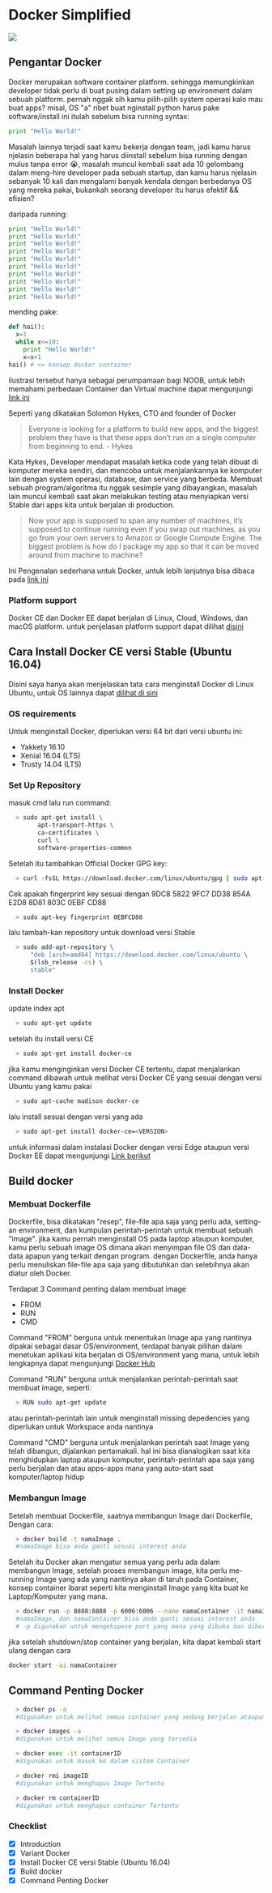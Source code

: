 # Docker Simplified

<img src="https://msopentech.com/wp-content/uploads/dockericon.png">

## Pengantar Docker
Docker merupakan software container platform. sehingga memungkinkan developer tidak perlu di buat pusing dalam setting up environment dalam sebuah platform. pernah nggak sih kamu pilih-pilih system operasi kalo mau buat apps? misal, OS "a" ribet buat nginstall python harus pake software/install ini itulah sebelum bisa running syntax:

```python
print "Hello World!"
```

Masalah lainnya terjadi saat kamu bekerja dengan team, jadi kamu harus njelasin beberapa hal yang harus diinstall sebelum bisa running dengan mulus tanpa error :sob:, masalah muncul kembali saat ada 10 gelombang dalam meng-hire developer pada sebuah startup, dan kamu harus njelasin sebanyak 10 kali dan mengalami banyak kendala dengan berbedanya OS yang mereka pakai, bukankah seorang developer itu harus efektif && efisien?

daripada running:

```python
print "Hello World!"
print "Hello World!"
print "Hello World!"
print "Hello World!"
print "Hello World!"
print "Hello World!"
print "Hello World!"
print "Hello World!"
print "Hello World!"
print "Hello World!"
```
mending pake:
```python
def hai():
  x=1
  while x<=10:
    print "Hello World!"
    x=x+1
hai() # <= konsep docker container
```

ilustrasi tersebut hanya sebagai perumpamaan bagi NOOB, untuk lebih memahami perbedaan Container dan Virtual machine dapat mengunjungi [link ini](https://blog.andi.dirgantara.co/teknologi-kontainer-pengantar-pengenalan-docker-706eafe03269) 

Seperti yang dikatakan Solomon Hykes, CTO and founder of Docker
>Everyone is looking for a platform to build new apps, and the biggest problem they have is that these apps don’t run on a single computer from beginning to end. - Hykes

Kata Hykes, Developer mendapat masalah ketika code yang telah dibuat di komputer mereka sendiri, dan mencoba untuk menjalankannya ke komputer lain dengan system operasi, database, dan service yang berbeda. Membuat sebuah program/algoritma itu nggak sesimple yang dibayangkan, masalah lain muncul kembali saat akan melakukan testing atau menyiapkan versi Stable dari apps kita untuk berjalan di production.

> Now your app is supposed to span any number of machines, it’s supposed to continue running even if you swap out machines, as you go from your own servers to Amazon or Google Compute Engine. The biggest problem is how do I package my app so that it can be moved around from machine to machine?

Ini Pengenalan sederhana untuk Docker, untuk lebih lanjutnya bisa dibaca pada [link ini](https://www.docker.com/what-docker)

### Platform support 
Docker CE dan Docker EE dapat berjalan di Linux, Cloud, Windows, dan macOS platform. 
untuk penjelasan platform support dapat dilihat [disini](https://docs.docker.com/engine/installation/#supported-platforms)

## Cara Install Docker CE versi Stable (Ubuntu 16.04)
Disini saya hanya akan menjelaskan tata cara menginstall Docker di Linux Ubuntu, untuk OS lainnya dapat [dilihat di sini](https://docs.docker.com/engine/getstarted/step_one/)

### OS requirements
Untuk menginstall Docker, diperlukan versi 64 bit dari versi ubuntu ini:
- Yakkety 16.10
- Xenial 16.04 (LTS)
- Trusty 14.04 (LTS)

### Set Up Repository

masuk cmd lalu run command:
```sh
  > sudo apt-get install \
        apt-transport-https \
        ca-certificates \
        curl \
        software-properties-common
```

Setelah itu tambahkan Official Docker GPG key:
```sh
  > curl -fsSL https://download.docker.com/linux/ubuntu/gpg | sudo apt-key add -
```

Cek apakah fingerprint key sesuai dengan 9DC8 5822 9FC7 DD38 854A E2D8 8D81 803C 0EBF CD88
```sh
  > sudo apt-key fingerprint 0EBFCD88
```

lalu tambah-kan repository untuk download versi Stable
```sh
  > sudo add-apt-repository \
      "deb [arch=amd64] https://download.docker.com/linux/ubuntu \
      $(lsb_release -cs) \
      stable"
```

### Install Docker
update index apt 
```sh
  > sudo apt-get update
```

setelah itu install versi CE
```sh
  > sudo apt-get install docker-ce
```

jika kamu menginginkan versi Docker CE tertentu, dapat menjalankan command dibawah untuk melihat versi Docker CE yang sesuai dengan versi Ubuntu yang kamu pakai
```sh
  > sudo apt-cache madison docker-ce
```

lalu install sesuai dengan versi yang ada
```sh
  > sudo apt-get install docker-ce=<VERSION>
```

untuk informasi dalam instalasi Docker dengan versi Edge ataupun versi Docker EE dapat mengunjungi [Link berikut](https://docs.docker.com/engine/installation/linux/ubuntu/)

## Build docker

### Membuat Dockerfile
Dockerfile, bisa dikatakan "resep", file-file apa saja yang perlu ada, setting-an environment, dan kumpulan perintah-perintah untuk membuat sebuah "image". jika kamu pernah menginstall OS pada laptop ataupun komputer, kamu perlu sebuah image OS dimana akan menyimpan file OS dan data-data apapun yang terkait dengan program. dengan Dockerfile, anda hanya perlu menuliskan file-file apa saja yang dibutuhkan dan selebihnya akan diatur oleh Docker.

Terdapat 3 Command penting dalam membuat image
- FROM
- RUN
- CMD

Command "FROM" berguna untuk menentukan Image apa yang nantinya dipakai sebagai dasar OS/environment, terdapat banyak pilihan dalam menetukan aplikasi kita berjalan di OS/environment yang mana, untuk lebih lengkapnya dapat mengunjungi [Docker Hub](https://hub.docker.com/explore/)

Command "RUN" berguna untuk menjalankan perintah-perintah saat membuat image, seperti:
```sh
  > RUN sudo apt-get update
```
atau perintah-perintah lain untuk menginstall missing depedencies yang diperlukan untuk Workspace anda nantinya

Command "CMD" berguna untuk menjalankan perintah saat Image yang telah dibangun, dijalankan pertamakali. hal ini bisa dianalogikan saat kita menghidupkan laptop ataupun komputer, perintah-perintah apa saja yang perlu berjalan dan atau apps-apps mana yang auto-start saat komputer/laptop hidup

### Membangun Image
Setelah membuat Dockerfile, saatnya membangun Image dari Dockerfile, Dengan cara:
```sh
  > docker build -t namaImage .
  #namaImage bisa anda ganti sesuai interest anda
```

Setelah itu Docker akan mengatur semua yang perlu ada dalam membangun Image,
setelah proses membangun image, kita perlu me-running Image yang ada yang nantinya akan di taruh pada Container, konsep container ibarat seperti kita menginstall Image yang kita buat ke Laptop/Komputer yang mana.
```sh
  > docker run -p 8888:8888 -p 6006:6006 --name namaContainer -it namaImage
  #namaImage, dan namaContainer bisa anda ganti sesuai interest anda
  # -p digunakan untuk mengekspose port yang mana yang dibuka dan diberi akses dari luar 
```

jika setelah shutdown/stop container yang berjalan, kita dapat kembali start ulang dengan cara
```sh
docker start -ai namaContainer
```


## Command Penting Docker
```sh
  > docker ps -a
  #digunakan untuk melihat semua container yang sedang berjalan ataupun tidak
```

```sh
  > docker images -a
  #digunakan untuk melihat semua Image yang tersedia
```

```sh
  > docker exec -it containerID
  #digunakan untuk masuk ke dalam sistem Container
```

```sh
  > docker rmi imageID
  #digunakan untuk menghapus Image Tertentu
```

```sh
  > docker rm containerID
  #digunakan untuk menghapus container Tertentu
```

### Checklist
- [x] Introduction
- [x] Variant Docker
- [x] Install Docker CE versi Stable (Ubuntu 16.04)
- [x] Build docker
- [x] Command Penting Docker
